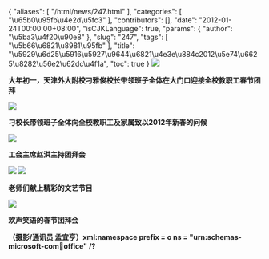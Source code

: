 {
    "aliases": [
        "/html/news/247.html"
    ],
    "categories": [
        "\u65b0\u95fb\u4e2d\u5fc3"
    ],
    "contributors": [],
    "date": "2012-01-24T00:00:00+08:00",
    "isCJKLanguage": true,
    "params": {
        "author": "\u5ba3\u4f20\u90e8"
    },
    "slug": "247",
    "tags": [
        "\u5b66\u6821\u8981\u95fb"
    ],
    "title": "\u5929\u6d25\u5916\u5927\u9644\u6821\u4e3e\u884c2012\u5e74\u6625\u8282\u56e2\u62dc\u4f1a",
    "toc": true
}
![](https://cdn.tfls.online/mirror/full/a400dca8d1dd4ed9c936468f3113ef01f316b255.jpg)

**大年初一，天津外大附校刁雅俊校长带领班子全体在大门口迎接全校教职工春节团拜**

**![](https://cdn.tfls.online/mirror/full/6fba639984ef7b0e1e42f2cb735f1a9eb43918a9.jpg)**

**刁校长带领班子全体向全校教职工及家属致以2012年新春的问候**

**![](https://cdn.tfls.online/mirror/full/0b466079c8c9fad13089512158e2a6b0260dda9d.jpg)**

**工会主席赵洪主持团拜会**

**![](https://cdn.tfls.online/mirror/full/8d0f7192be0554cf55b4b679e6672d43b3ecd041.jpg) ![](https://cdn.tfls.online/mirror/full/2024e0ff7c1fbe0cd9d840ff17afb6c883d986dd.jpg)**

**老师们献上精彩的文艺节目**

**![](https://cdn.tfls.online/mirror/full/1b729a21dc24c0ce5347522e07a774b6ed9908ed.jpg)**

**欢声笑语的春节团拜会**

**（摄影/通讯员 孟宜亨）xml:namespace prefix = o ns = "urn:schemas-microsoft-com:office:office" /?**

  


